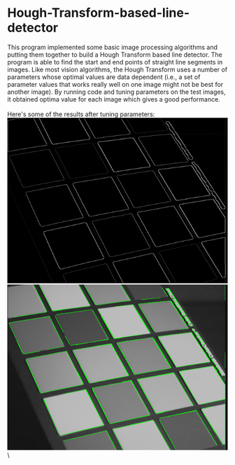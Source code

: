 # Hough-Transform-based-line-detector
This program implemented some basic image processing algorithms and putting them together to build a Hough Transform based line detector. The program is able to find the start and end points of straight line segments in images. Like most vision algorithms, the Hough Transform uses a number of parameters whose optimal values are data dependent (i.e., a set of parameter values that works really well on one image might not be best for another image). By running code and tuning parameters on the test images, it obtained optima value for each image which gives a good performance.
\
\
Here's some of the results after tuning parameters: \
![img01_origin](results/img01_01edge.png) \
![img01_after](results/best1.png) \
